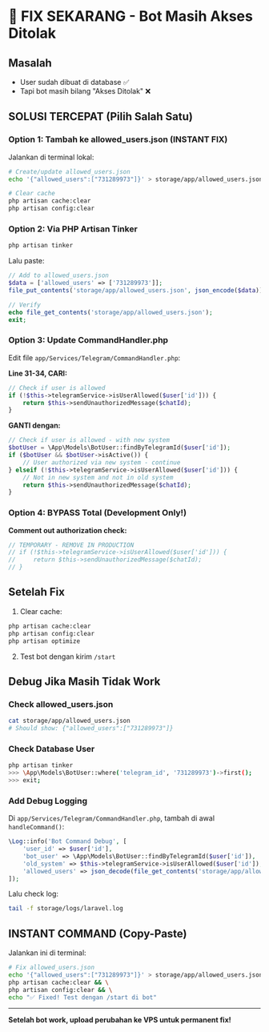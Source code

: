 # 🚀 FIX SEKARANG - Bot Masih Akses Ditolak

## Masalah
- User sudah dibuat di database ✅
- Tapi bot masih bilang "Akses Ditolak" ❌

## SOLUSI TERCEPAT (Pilih Salah Satu)

### Option 1: Tambah ke allowed_users.json (INSTANT FIX)

Jalankan di terminal lokal:

```bash
# Create/update allowed_users.json
echo '{"allowed_users":["731289973"]}' > storage/app/allowed_users.json

# Clear cache
php artisan cache:clear
php artisan config:clear
```

### Option 2: Via PHP Artisan Tinker

```bash
php artisan tinker
```

Lalu paste:
```php
// Add to allowed_users.json
$data = ['allowed_users' => ['731289973']];
file_put_contents('storage/app/allowed_users.json', json_encode($data));

// Verify
echo file_get_contents('storage/app/allowed_users.json');
exit;
```

### Option 3: Update CommandHandler.php

Edit file `app/Services/Telegram/CommandHandler.php`:

**Line 31-34, CARI:**
```php
// Check if user is allowed
if (!$this->telegramService->isUserAllowed($user['id'])) {
    return $this->sendUnauthorizedMessage($chatId);
}
```

**GANTI dengan:**
```php
// Check if user is allowed - with new system
$botUser = \App\Models\BotUser::findByTelegramId($user['id']);
if ($botUser && $botUser->isActive()) {
    // User authorized via new system - continue
} elseif (!$this->telegramService->isUserAllowed($user['id'])) {
    // Not in new system and not in old system
    return $this->sendUnauthorizedMessage($chatId);
}
```

### Option 4: BYPASS Total (Development Only!)

**Comment out authorization check:**
```php
// TEMPORARY - REMOVE IN PRODUCTION
// if (!$this->telegramService->isUserAllowed($user['id'])) {
//     return $this->sendUnauthorizedMessage($chatId);
// }
```

## Setelah Fix

1. Clear cache:
```bash
php artisan cache:clear
php artisan config:clear
php artisan optimize
```

2. Test bot dengan kirim `/start`

## Debug Jika Masih Tidak Work

### Check allowed_users.json
```bash
cat storage/app/allowed_users.json
# Should show: {"allowed_users":["731289973"]}
```

### Check Database User
```bash
php artisan tinker
>>> \App\Models\BotUser::where('telegram_id', '731289973')->first();
>>> exit;
```

### Add Debug Logging
Di `app/Services/Telegram/CommandHandler.php`, tambah di awal `handleCommand()`:

```php
\Log::info('Bot Command Debug', [
    'user_id' => $user['id'],
    'bot_user' => \App\Models\BotUser::findByTelegramId($user['id']),
    'old_system' => $this->telegramService->isUserAllowed($user['id']),
    'allowed_users' => json_decode(file_get_contents('storage/app/allowed_users.json'), true)
]);
```

Lalu check log:
```bash
tail -f storage/logs/laravel.log
```

## INSTANT COMMAND (Copy-Paste)

Jalankan ini di terminal:

```bash
# Fix allowed_users.json
echo '{"allowed_users":["731289973"]}' > storage/app/allowed_users.json && \
php artisan cache:clear && \
php artisan config:clear && \
echo "✅ Fixed! Test dengan /start di bot"
```

---

**Setelah bot work, upload perubahan ke VPS untuk permanent fix!**